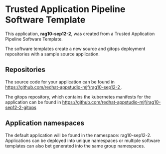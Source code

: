 # Trusted Application Pipeline Software Template

This application, **rag10-sep12-2**, was created from a Trusted Application Pipeline Software Template.

The software templates create a new source and gitops deployment repositories with a sample source application. 

## Repositories

The source code for your application can be found in [https://github.com/redhat-appstudio-mjf/rag10-sep12-2 ](https://github.com/redhat-appstudio-mjf/rag10-sep12-2 ).
 
The gitops repository, which contains the kubernetes manifests for the application can be found in 
[https://github.com/redhat-appstudio-mjf/rag10-sep12-2-gitops ](https://github.com/redhat-appstudio-mjf/rag10-sep12-2-gitops ) 

## Application namespaces 

The default application will be found in the namespace: rag10-sep12-2. Applications can be deployed into unique namespaces or multiple software templates can also bet generated into the same group namespaces.  